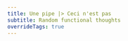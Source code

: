 ```yaml
---
title: Une pipe |> Ceci n'est pas
subtitle: Random functional thoughts
overrideTags: true
---
```


<div ws-replace="Articles"></div>

&nbsp;
